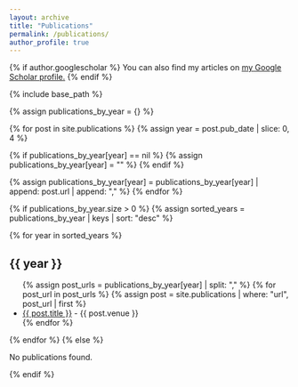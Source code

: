 ```yaml
---
layout: archive
title: "Publications"
permalink: /publications/
author_profile: true
---
```


{% if author.googlescholar %}
  You can also find my articles on <u><a href="{{author.googlescholar}}">my Google Scholar profile</a>.</u>
{% endif %}

{% include base_path %}

<!-- Group publications by year -->
{% assign publications_by_year = {} %}

<!-- Loop through all publications and group them by year -->
{% for post in site.publications %}
  {% assign year = post.pub_date | slice: 0, 4 %} <!-- Extract year from pub_date -->
  
  <!-- Initialize year group if not already done -->
  {% if publications_by_year[year] == nil %}
    {% assign publications_by_year[year] = "" %}
  {% endif %}
  
  <!-- Append the post to the respective year group -->
  {% assign publications_by_year[year] = publications_by_year[year] | append: post.url | append: "," %}
{% endfor %}

<!-- Make sure publications_by_year is not empty before sorting -->
{% if publications_by_year.size > 0 %}
  {% assign sorted_years = publications_by_year | keys | sort: "desc" %}
  
  {% for year in sorted_years %}
    <h2>{{ year }}</h2> <!-- Display the year as a heading -->
    <ul>
      {% assign post_urls = publications_by_year[year] | split: "," %}
      {% for post_url in post_urls %}
        {% assign post = site.publications | where: "url", post_url | first %}
        <li>
          <a href="{{ post.url }}">{{ post.title }}</a> - {{ post.venue }}
        </li>
      {% endfor %}
    </ul>
  {% endfor %}
{% else %}
  <p>No publications found.</p> <!-- Handle the case where no publications are available -->
{% endif %}
